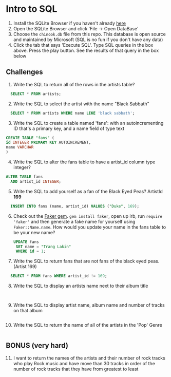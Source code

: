 # Intro to SQL

1. Install the SQLite Browser if you haven't already [here](http://sqlitebrowser.org/)
2. Open the SQLite Browser and click 'File -> Open DataBase'
3. Choose the `chinook.db` file from this repo. This database is open source and maintained by Microsoft (SQL is no fun if you don't have any data)
4. Click the tab that says 'Execute SQL'. Type SQL queries in the box above. Press the play button. See the results of that query in the box below

## Challenges

1. Write the SQL to return all of the rows in the artists table?

```SQL
  SELECT * FROM artists;
```

2. Write the SQL to select the artist with the name "Black Sabbath"

```SQL
  SELECT * FROM artists WHERE name LIKE 'black sabbath';
```

3. Write the SQL to create a table named 'fans': with an autoincrementing ID that's a primary key, and a name field of type text

```sql
CREATE TABLE "fans" (
id INTEGER PRIMARY KEY AUTOINCREMENT,
name VARCHAR
)
```

4. Write the SQL to alter the fans table to have a artist_id column type integer?

```sql
ALTER TABLE fans
  ADD artist_id INTEGER;
```

5. Write the SQL to add yourself as a fan of the Black Eyed Peas? ArtistId **169**

```sql
  INSERT INTO fans (name, artist_id) VALUES ("Duke", 169);
```

6. Check out the [Faker gem](https://github.com/stympy/faker). `gem install faker`, open up irb, run `require 'faker'` and then generate a fake name for yourself using `Faker::Name.name`. How would you update your name in the fans table to be your new name?

   ```sql
   UPDATE fans
	SET name = "Trang Lakin"
	WHERE id = 1;
   ```

7. Write the SQL to return fans that are not fans of the black eyed peas. (Artist 169)

```sql
  SELECT * FROM fans WHERE artist_id != 169;
```

8. Write the SQL to display an artists name next to their album title

```sql
  
```

9. Write the SQL to display artist name, album name and number of tracks on that album

```sql

```

10. Write the SQL to return the name of all of the artists in the 'Pop' Genre

```sql

```

## BONUS (very hard)

11. I want to return the names of the artists and their number of rock tracks
    who play Rock music
    and have move than 30 tracks
    in order of the number of rock tracks that they have
    from greatest to least

```sql

```
